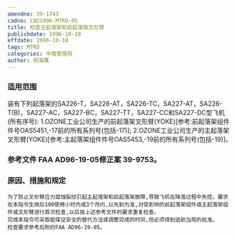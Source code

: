 ```yaml
---
amendno: 39-1743  
cadno: CAD1996-MTRO-05  
title: 检查主起落架和前起落架叉形臂  
publishdate: 1996-10-18  
effdate: 1996-10-18  
tags: MTRO  
categories: 中南管理局  
author: 祝海鹰  
---
```

  
### 适用范围  
装有下列起落架的SA226-T，SA226-AT，SA226-TC，SA227-AT，SA226-T(B)，SA227-AC，SA227-BC，SA227-TT，SA227-CC和SA227-DC型飞机(所有序号):
1.OZONE工业公司生产的前起落架叉形臂(YOKE)[参考:前起落架组件件号OAS5451,-17前的所有系列号(包括-17)];
2.OZONE工业公司生产的主起落架叉形臂(YOKE)[参考:主起落架组件件号OAS5453,-19前的所有系列号(包括-19)]。  
  
<!--more-->  
### 参考文件    FAA AD96-19-05修正案 39-9753。  
  
### 原因、措施和规定  
    为了防止叉形臂应力腐蚀裂纹引起主起落架和前起落架故障,导致飞机在降落过程中失控。要求在本指令生效后100使用小时内或3个月内,以先到为准,对受影响的前起落架组件或主起落架组件或叉形臂进行首次检查,以后按上述参考文件的要求重复检查。  
    完成本指令可采取能保证安全的替代方法或调整完成的时间,但必须得到适航当局的批准。  
    检查要求参考后附的FAA AD96-19-05。  
  
